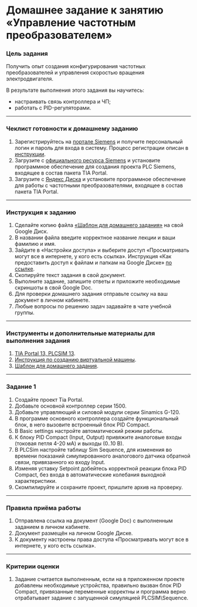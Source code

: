 # Домашнее задание к занятию «Управление частотным преобразователем»

### Цель задания

Получить опыт создания конфигурирования частотных преобразователей и управления скоростью вращения электродвигателя.

В результате выполнения этого задания вы научитесь:

- настраивать связь контроллера и ЧП;
- работать с PID-регуляторами.

------

### Чеклист готовности к домашнему заданию

1. Зарегистрируйтесь на [портале Siemens](https://mall.industry.siemens.com/goos/WelcomePage.aspx?regionUrl=/ru&language=ru) и получите персональный логин и пароль для входа в систему. Процесс регистрации описан в [инструкции](https://docs.google.com/presentation/d/1RPHvCE2OxBbHRMWSAV2E-HxscZvR2nRIZVHCy8hvjJE/edit?usp=sharing).
2. Загрузите с [официального ресурса Siemens](https://support.industry.siemens.com/cs/document/78793685/simatic-step-7-(tia-portal)-v13-trial-download?dti=0&lc=en-DE) и установите программное обеспечение для создания проекта PLC Siemens, входящее в состав пакета TIA Portal. 
3. Загрузите с [Яндекс Диска](https://disk.yandex.ru/d/iUWWqc0MkFm9GA) и установите программное обеспечение для работы с частотными преобразователями, входящее в состав пакета TIA Portal. 



  

------

### Инструкция к заданию

1. Сделайте копию файла [«Шаблон для домашнего задания»](https://u.netology.ru/backend/uploads/lms/content_assets/file/9967/%D0%A8%D0%B0%D0%B1%D0%BB%D0%BE%D0%BD_%D0%B4%D0%BB%D1%8F_%D0%B4%D0%BE%D0%BC%D0%B0%D1%88%D0%BD%D0%B5%D0%B3%D0%BE_%D0%B7%D0%B0%D0%B4%D0%B0%D0%BD%D0%B8%D1%8F__%D0%A3%D0%BF%D1%80%D0%B0%D0%B2%D0%BB%D0%B5%D0%BD%D0%B8%D0%B5_%D1%87%D0%B0%D1%81%D1%82%D0%BE%D1%82%D0%BD%D1%8B%D0%BC_%D0%BF%D1%80%D0%B5%D0%BE%D0%B1%D1%80%D0%B0%D0%B7%D0%BE%D0%B2%D0%B0%D1%82%D0%B5%D0%BB%D0%B5%D0%BC_-_%D0%A4%D0%B0%D0%BC%D0%B8%D0%BB%D0%B8%D1%8F_%D0%98%D0%BC%D1%8F__%D0%A1%D0%94%D0%95%D0%9B%D0%90%D0%99%D0%A2%D0%95_%D0%9A%D0%9E%D0%9F%D0%98%D0%AE_.docx) на свой Google Диск.
2. В названии файла введите корректное название лекции и ваши фамилию и имя.
3. Зайдите в «Настройки доступа» и выберите доступ «Просматривать могут все в интернете, у кого есть ссылка». Инструкция «Как предоставить доступ к файлам и папкам на Google Диске» [по ссылке](https://support.google.com/docs/answer/2494822?hl=ru&co=GENIE.Platform%3DDesktop).
4. Скопируйте текст задания в свой документ.
5. Выполните задание, запишите ответы и приложите необходимые скриншоты в свой Google Doc.
6. Для проверки домашнего задания отправьте ссылку на ваш документ в личном кабинете.
7. Любые вопросы по решению задач задавайте в чате учебной группы.

------

### Инструменты и дополнительные материалы для выполнения задания

1. [TIA Portal 13, PLCSIM 13](https://support.industry.siemens.com/cs/document/109745155/simatic-step-7-including-plcsim-v13-sp2-trial-download?dti=0&lc=en-WW).
2. [Инструкция по созданию виртуальной машины](https://docs.google.com/presentation/d/1psnSlotXT7cr8ECnaZaTCDLnIyYOGUzCArLeydeRztY/edit?usp=sharing).
3. [Шаблон для домашнего задания](https://u.netology.ru/backend/uploads/lms/content_assets/file/9967/%D0%A8%D0%B0%D0%B1%D0%BB%D0%BE%D0%BD_%D0%B4%D0%BB%D1%8F_%D0%B4%D0%BE%D0%BC%D0%B0%D1%88%D0%BD%D0%B5%D0%B3%D0%BE_%D0%B7%D0%B0%D0%B4%D0%B0%D0%BD%D0%B8%D1%8F__%D0%A3%D0%BF%D1%80%D0%B0%D0%B2%D0%BB%D0%B5%D0%BD%D0%B8%D0%B5_%D1%87%D0%B0%D1%81%D1%82%D0%BE%D1%82%D0%BD%D1%8B%D0%BC_%D0%BF%D1%80%D0%B5%D0%BE%D0%B1%D1%80%D0%B0%D0%B7%D0%BE%D0%B2%D0%B0%D1%82%D0%B5%D0%BB%D0%B5%D0%BC_-_%D0%A4%D0%B0%D0%BC%D0%B8%D0%BB%D0%B8%D1%8F_%D0%98%D0%BC%D1%8F__%D0%A1%D0%94%D0%95%D0%9B%D0%90%D0%99%D0%A2%D0%95_%D0%9A%D0%9E%D0%9F%D0%98%D0%AE_.docx).

------

### Задание 1


1. Создайте проект Tia Portal.
2. Добавьте основной контроллер серии 1500.
3. Добавьте управляющий и силовой модули серии Sinamics G-120.
4. В программе основного контроллера создайте функциональный блок, в него вызовите встроенный блок PID Compact.
5. В Basic settings настройте автоматический режим работы.
6. К блоку PID Compact (Input, Output) привяжите аналоговые входы (токовая петля 4-20 мА) и выходы (0..10 В).
7. В PLCSim настройте таблицу Sim Sequence, для изменения во времени показаний симулированного аналогового датчика обратной связи, привязанного ко входу Input.
8. Изменяя уставку Setpoint добейтесь корректной реакции блока PID Compact, без входа в автоматические колебания выходной характеристики.
9. Скомпилируйте и сохраните проект, пришлите архив на проверку.

------


### Правила приёма работы

1. Отправлена ссылка на документ (Google Doc) с выполненным заданием в личном кабинете.
2. Документ размещён на личном Google Диске.
3. К документу настроены права доступа «Просматривать могут все в интернете, у кого есть ссылка».

------

### Критерии оценки

1. Задание считается выполненным, если на в приложенном проекте добавлены необходимые устройства, правильно вызван блок PID Compact, привязанные переменные корректны и программа верно отрабатывает задание с запущенной симуляцией PLCSIM\Sequence.
